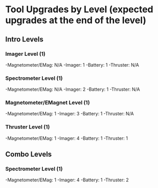 # Tool Upgrades by Level (expected upgrades at the end of the level)
## Intro Levels
### Imager Level (1)
-Magnetometer/EMag: N/A
-Imager: 1
-Battery: 1
-Thruster: N/A

### Spectrometer Level (1)
-Magnetometer/EMag: N/A
-Imager: 2
-Battery: 1
-Thruster: N/A

### Magnetometer/EMagnet Level (1)
-Magnetometer/EMag: 1
-Imager: 3
-Battery: 1
-Thruster: N/A

### Thruster Level (1)
-Magnetometer/EMag: 1
-Imager: 4
-Battery: 1
-Thruster: 1

## Combo Levels
### Spectrometer Level (1)
-Magnetometer/EMag: 1
-Imager: 4
-Battery: 1
-Thruster: 2
